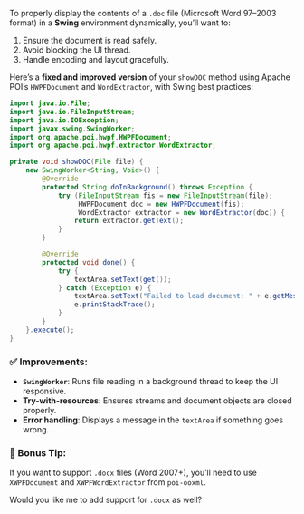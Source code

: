 To properly display the contents of a `.doc` file (Microsoft Word 97–2003 format) in a **Swing** environment dynamically, you’ll want to:

1. Ensure the document is read safely.
2. Avoid blocking the UI thread.
3. Handle encoding and layout gracefully.

Here’s a **fixed and improved version** of your `showDOC` method using Apache POI’s `HWPFDocument` and `WordExtractor`, with Swing best practices:

```java
import java.io.File;
import java.io.FileInputStream;
import java.io.IOException;
import javax.swing.SwingWorker;
import org.apache.poi.hwpf.HWPFDocument;
import org.apache.poi.hwpf.extractor.WordExtractor;

private void showDOC(File file) {
    new SwingWorker<String, Void>() {
        @Override
        protected String doInBackground() throws Exception {
            try (FileInputStream fis = new FileInputStream(file);
                 HWPFDocument doc = new HWPFDocument(fis);
                 WordExtractor extractor = new WordExtractor(doc)) {
                return extractor.getText();
            }
        }

        @Override
        protected void done() {
            try {
                textArea.setText(get());
            } catch (Exception e) {
                textArea.setText("Failed to load document: " + e.getMessage());
                e.printStackTrace();
            }
        }
    }.execute();
}
```

### ✅ Improvements:
- **`SwingWorker`**: Runs file reading in a background thread to keep the UI responsive.
- **Try-with-resources**: Ensures streams and document objects are closed properly.
- **Error handling**: Displays a message in the `textArea` if something goes wrong.

### 🧠 Bonus Tip:
If you want to support `.docx` files (Word 2007+), you’ll need to use `XWPFDocument` and `XWPFWordExtractor` from `poi-ooxml`.

Would you like me to add support for `.docx` as well?
